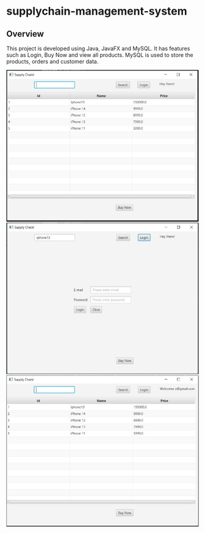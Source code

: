 # supplychain-management-system

## Overview

This project is developed using Java, JavaFX and MySQL.
It has features such as Login, Buy Now and view all products.
MySQL is used to store the products, orders and customer data.

![](images/supply-chain-1.JPG) ![](images/supply-chain-2.JPG) ![](images/supply-chain-3.JPG)
